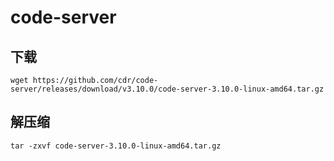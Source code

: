 # code-server

## 下载

```shell
wget https://github.com/cdr/code-server/releases/download/v3.10.0/code-server-3.10.0-linux-amd64.tar.gz
```

## 解压缩

```shell
tar -zxvf code-server-3.10.0-linux-amd64.tar.gz
```

##
